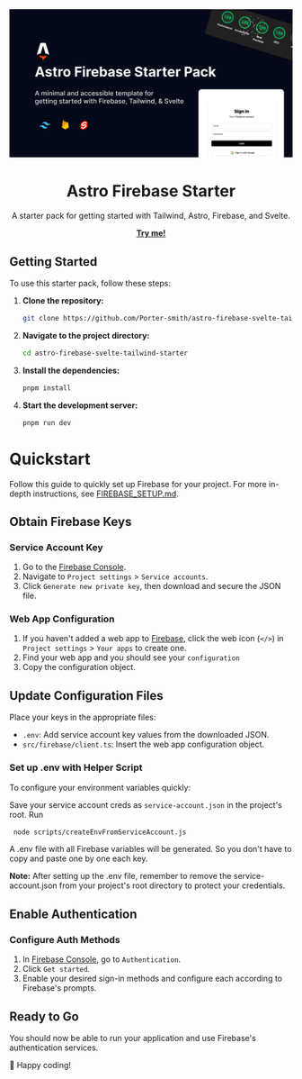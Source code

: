<img alt="Screenshot of the Astro Firebase Svelte Tailwind starter's Banner showing a clean and responsive design sign in and a perfect google lighthouse scores with 100% in Performance, Accessibility, Best Practices, and SEO" src="./.github/assets/firebase-starter-banner.png">

<h1 align="center">Astro Firebase Starter</h1>

<p align="center">
 A starter pack for getting started with Tailwind, Astro, Firebase, and Svelte.
</p>

<p align="center">
  <a href="https://astro-firebase-svelte-tailwind-starter.vercel.app/"><strong>Try me!</strong></a>
</p>

## Getting Started

To use this starter pack, follow these steps:

1. **Clone the repository:**

   ```bash
   git clone https://github.com/Porter-smith/astro-firebase-svelte-tailwind-starter.git
   ```

2. **Navigate to the project directory:**

   ```bash
   cd astro-firebase-svelte-tailwind-starter
   ```

3. **Install the dependencies:**

   ```bash
   pnpm install
   ```

4. **Start the development server:**

   ```bash
   pnpm run dev
   ```

# Quickstart

Follow this guide to quickly set up Firebase for your project. For more in-depth instructions, see [FIREBASE_SETUP.md](./docs/FIREBASE_SETUP.md).

## Obtain Firebase Keys

### Service Account Key

1. Go to the [Firebase Console](https://console.firebase.google.com/).
2. Navigate to `Project settings` > `Service accounts`.
3. Click `Generate new private key`, then download and secure the JSON file.

### Web App Configuration

1. If you haven't added a web app to [Firebase](https://console.firebase.google.com/), click the web icon (`</>`) in `Project settings` > `Your apps` to create one.
2. Find your web app and you should see your `configuration`
3. Copy the configuration object.

## Update Configuration Files

Place your keys in the appropriate files:

- `.env`: Add service account key values from the downloaded JSON.
- `src/firebase/client.ts`: Insert the web app configuration object.

### Set up .env with Helper Script

To configure your environment variables quickly:

Save your service account creds as `service-account.json` in the project's root.
Run

```bash
 node scripts/createEnvFromServiceAccount.js
```

A .env file with all Firebase variables will be generated. So you don't have to copy and paste one by one each key.

**Note:** After setting up the .env file, remember to remove the service-account.json from your project's root directory to protect your credentials.

## Enable Authentication

### Configure Auth Methods

1. In [Firebase Console](https://console.firebase.google.com/), go to `Authentication`.
2. Click `Get started`.
3. Enable your desired sign-in methods and configure each according to Firebase's prompts.

## Ready to Go

You should now be able to run your application and use Firebase's authentication services.

🚀 Happy coding!
